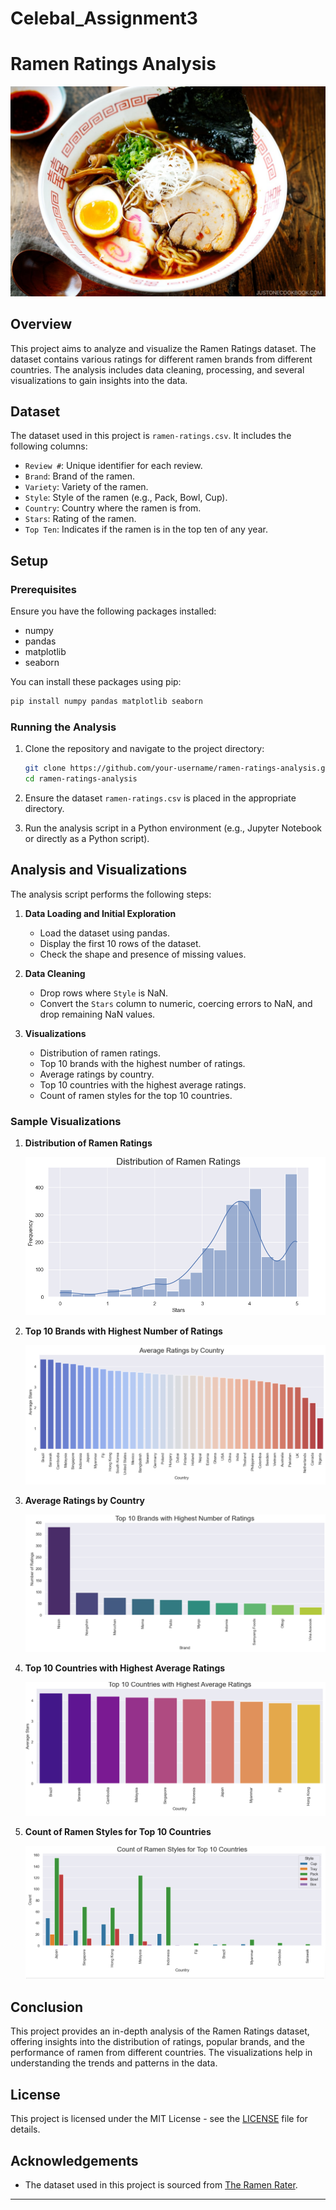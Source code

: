 # Celebal_Assignment3

# Ramen Ratings Analysis

![Ramen](images/Spicy-Shoyu-Ramen-8055-I.jpg)

## Overview

This project aims to analyze and visualize the Ramen Ratings dataset. The dataset contains various ratings for different ramen brands from different countries. The analysis includes data cleaning, processing, and several visualizations to gain insights into the data.

## Dataset

The dataset used in this project is `ramen-ratings.csv`. It includes the following columns:

- `Review #`: Unique identifier for each review.
- `Brand`: Brand of the ramen.
- `Variety`: Variety of the ramen.
- `Style`: Style of the ramen (e.g., Pack, Bowl, Cup).
- `Country`: Country where the ramen is from.
- `Stars`: Rating of the ramen.
- `Top Ten`: Indicates if the ramen is in the top ten of any year.

## Setup

### Prerequisites

Ensure you have the following packages installed:

- numpy
- pandas
- matplotlib
- seaborn

You can install these packages using pip:

```bash
pip install numpy pandas matplotlib seaborn
```

### Running the Analysis

1. Clone the repository and navigate to the project directory:

    ```bash
    git clone https://github.com/your-username/ramen-ratings-analysis.git
    cd ramen-ratings-analysis
    ```

2. Ensure the dataset `ramen-ratings.csv` is placed in the appropriate directory.
3. Run the analysis script in a Python environment (e.g., Jupyter Notebook or directly as a Python script).

## Analysis and Visualizations

The analysis script performs the following steps:

1. **Data Loading and Initial Exploration**
    - Load the dataset using pandas.
    - Display the first 10 rows of the dataset.
    - Check the shape and presence of missing values.

2. **Data Cleaning**
    - Drop rows where `Style` is NaN.
    - Convert the `Stars` column to numeric, coercing errors to NaN, and drop remaining NaN values.

3. **Visualizations**
    - Distribution of ramen ratings.
    - Top 10 brands with the highest number of ratings.
    - Average ratings by country.
    - Top 10 countries with the highest average ratings.
    - Count of ramen styles for the top 10 countries.

### Sample Visualizations

1. **Distribution of Ramen Ratings**

   ![Distribution of Ramen Ratings](images/distri.png)

2. **Top 10 Brands with Highest Number of Ratings**

   ![Top 10 Brands](images/avgr.png)

3. **Average Ratings by Country**

   ![Average Ratings by Country](images/highnum.png)

4. **Top 10 Countries with Highest Average Ratings**

   ![Top 10 Countries](images/havg.png)

5. **Count of Ramen Styles for Top 10 Countries**

   ![Ramen Styles](images/count.png)

## Conclusion

This project provides an in-depth analysis of the Ramen Ratings dataset, offering insights into the distribution of ratings, popular brands, and the performance of ramen from different countries. The visualizations help in understanding the trends and patterns in the data.

## License

This project is licensed under the MIT License - see the [LICENSE](LICENSE) file for details.

## Acknowledgements

- The dataset used in this project is sourced from [The Ramen Rater](https://www.theramenrater.com/).

---



